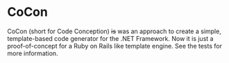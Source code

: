 CoCon
=====

CoCon (short for Code Conception) ~~is~~ was an approach to create a simple, template-based code generator for the .NET Framework. Now it is just a proof-of-concept for a Ruby on Rails like template engine. See the tests for more information.

